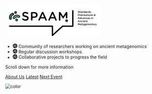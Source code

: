 # 

<div width="30px"><img src="_media/SPAAM-Logo-Full-Colour.svg" width="60%" min-width: 400px/></div>

* <img src="_media/SPAAM-Avatar-White.svg" width=3%/> Community of researchers
  working on ancient metagenomics
* <img src="_media/SPAAM-Avatar-White.svg" width=3%/> Regular discussion
  workshops
* <img src="_media/SPAAM-Avatar-White.svg" width=3%/> Collaborative projects to
  progress the field

Scroll down for more information

[About Us](#standards-precautions-and-advances-in-metagenomics)
[Latest](/latest.md) [Next Event](spaam2/README.md)


<!-- background color -->

![color](#FFFFFF)

